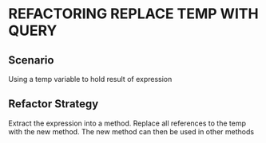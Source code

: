 # REFACTORING REPLACE TEMP WITH QUERY
## Scenario
Using a temp variable to hold result of expression

## Refactor Strategy
Extract the expression into a method. Replace all references to the temp with
the new method. The new method can then be used in other methods
